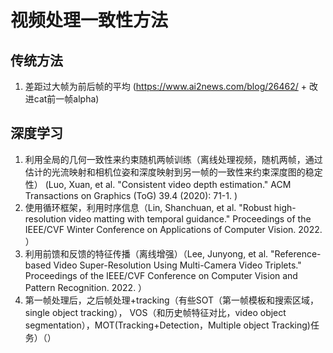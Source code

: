# 视频处理一致性方法
## 传统方法
1. 差距过大帧为前后帧的平均 (https://www.ai2news.com/blog/26462/ + 改进cat前一帧alpha)
## 深度学习
1. 利用全局的几何一致性来约束随机两帧训练（离线处理视频，随机两帧，通过估计的光流映射和相机位姿和深度映射到另一帧的一致性来约束深度图的稳定性）
(Luo, Xuan, et al. "Consistent video depth estimation." ACM Transactions on Graphics (ToG) 39.4 (2020): 71-1.
)
2. 使用循环框架，利用时序信息（Lin, Shanchuan, et al. "Robust high-resolution video matting with temporal guidance." 
Proceedings of the IEEE/CVF Winter Conference on Applications of Computer Vision. 2022.
）
3. 利用前馈和反馈的特征传播（离线增强）（Lee, Junyong, et al. 
"Reference-based Video Super-Resolution Using Multi-Camera Video Triplets." 
Proceedings of the IEEE/CVF Conference on Computer Vision and Pattern Recognition. 2022.
）
4. 第一帧处理后，之后帧处理+tracking（有些SOT（第一帧模板和搜索区域，single object tracking），
VOS（和历史帧特征对比，video object segmentation），MOT(Tracking+Detection，Multiple object Tracking)任务）（）
